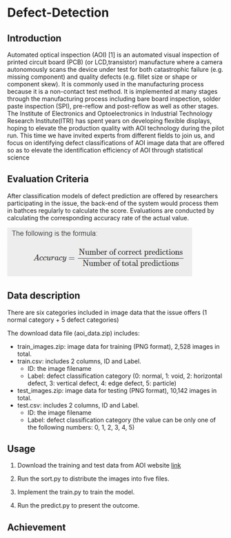 # Defect-Detection

## Introduction

Automated optical inspection (AOI) [1] is an automated visual inspection of printed circuit board (PCB) (or LCD,transistor) manufacture where a camera autonomously scans the device under test for both catastrophic failure (e.g. missing component) and quality defects (e.g. fillet size or shape or component skew). It is commonly used in the manufacturing process because it is a non-contact test method. It is implemented at many stages through the manufacturing process including bare board inspection, solder paste inspection (SPI), pre-reflow and post-reflow as well as other stages. The Institute of Electronics and Optoelectronics in Industrial Technology Research Institute(ITRI) has spent years on developing flexible displays, hoping to elevate the production quality with AOI technology during the pilot run. This time we have invited experts from different fields to join us, and focus on identifying defect classifications of AOI image data that are offered so as to elevate the identification efficiency of AOI through statistical science

## Evaluation Criteria

After classification models of defect prediction are offered by researchers participating in the issue, the back-end of the system would process them in bathces regularly to calculate the score. Evaluations are conducted by calculating the corresponding accuracy rate of the actual value.

![image](https://github.com/liam0504/Defect-Detection/blob/main/1636790981720.jpg)

## Data description
There are six categories included in image data that the issue offers (1 normal category + 5 defect categories)

The download data file (aoi_data.zip) includes:

- train_images.zip: image data for training (PNG format), 2,528 images in total.
- train.csv: includes 2 columns, ID and Label.
   - ID: the image filename
   - Label: defect classification category (0: normal, 1: void, 2: horizontal defect, 3: vertical defect, 4: edge defect, 5: particle)
- test_images.zip: image data for testing (PNG format), 10,142 images in total.
- test.csv: includes 2 columns, ID and Label.
   - ID: the image filename
   - Label: defect classification category (the value can be only one of the following numbers: 0, 1, 2, 3, 4, 5)


## Usage

1.	Download the training and test data from AOI website [link](https://aidea-web.tw/topic/a49e3f76-69c9-4a4a-bcfc-c882840b3f27)

2.	Run the sort.py to distribute the images into five files.

3. Implement the train.py to train the model.

4. Run the predict.py to present the outcome.

## Achievement


